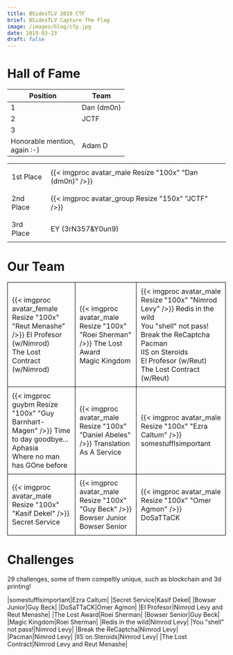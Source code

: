 ```yaml
---
title: BSidesTLV 2019 CTF
brief: BSidesTLV Capture The Flag
image: /images/blog/cfp.jpg
date: 2019-03-23
draft: false
---
```


# Hall of Fame

|Position|Team|
|---|---|
|1|Dan (dm0n)|
|2|JCTF|
|3||
|Honorable mention,<br> again :-)|Adam D|

<table>
    <tr>
        <td style="border:0px solid black; padding:10px;">
            1st Place
        </td>
        <td style="border:0px solid black; padding:10px;">
        {{< imgproc avatar_male Resize "100x" "Dan (dm0n)" />}} 
        </td>
    </tr>
    <tr>
        <td style="border:0px solid black; padding:10px;">
            2nd Place
        </td>
        <td style="border:0px solid black; padding:10px;">
        {{< imgproc avatar_group Resize "150x" "JCTF" />}} 
        </td>
    </tr>
        <tr>
        <td style="border:0px solid black; padding:10px;">
            3rd Place
        </td>
        <td style="border:0px solid black; padding:10px;">
            EY (3rN357&Y0un9)
        </td>
    </tr>

</table>

# Our Team

<table>
    <tr>
        <td style="border:1px solid black; padding:10px;">
        {{< imgproc avatar_female Resize "100x" "Reut Menashe" />}} 
        El Profesor (w/Nimrod)<br>
        The Lost Contract (w/Nimrod)
        </td>
        <td style="border:1px solid black; padding:10px;">
        {{< imgproc avatar_male Resize "100x" "Roei Sherman" />}} 
        The Lost Award<br>
        Magic Kingdom
        </td>
        <td style="border:1px solid black; padding:10px;">
        {{< imgproc avatar_male Resize "100x" "Nimrod Levy" />}} 
        Redis in the wild<br>
        You "shell" not pass!<br>
        Break the ReCaptcha<br>
        Pacman<br>
        IIS on Steroids<br>
        El Profesor (w/Reut)<br>
        The Lost Contract (w/Reut)
    </tr>
    <tr>
        <td style="border:1px solid black; padding:10px;">
        {{< imgproc guybm Resize "100x" "Guy Barnhart-Magen" />}} 
        Time to day goodbye...<br>
        Aphasia<br>
        Where no man has GOne before
        </td>
        <td style="border:1px solid black; padding:10px;">
        {{< imgproc avatar_male Resize "100x" "Daniel Abeles" />}} 
        Translation As A Service
        </td>
        <td style="border:1px solid black; padding:10px;">
        {{< imgproc avatar_male Resize "100x" "Ezra Caltum" />}} 
        somestufflsimportant
        </td>
    </tr>
    <tr>
    <td style="border:1px solid black; padding:10px;">
        {{< imgproc avatar_male Resize "100x" "Kasif Dekel" />}} 
        Secret Service
        </td>
        <td style="border:1px solid black; padding:10px;">
        {{< imgproc avatar_male Resize "100x" "Guy Beck" />}} 
        Bowser Junior<br>
        Bowser Senior
        </td>
        <td style="border:1px solid black; padding:10px;">
        {{< imgproc avatar_male Resize "100x" "Omer Agmon" />}} 
        DoSaTTaCK
        </td>
    </tr>
    
</table>


<!-- {{< imgproc avatar_male Resize "100x"  />}}
{{< imgproc avatar_female Resize "100x"  />}} -->

# Challenges

29 challenges, some of them compeltly unique, such as blockchain and 3d printing!

|somestufflsimportant|Ezra Caltum|
|Secret Service|Kasif Dekel|
|Bowser Junior|Guy Beck|
|DoSaTTaCK|Omer Agmon|
|El Profesor|Nimrod Levy and Reut Menashe|
|The Lost Award|Roei Sherman|
|Bowser Senior|Guy Beck|
|Magic Kingdom|Roei Sherman|
|Redis in the wild|Nimrod Levy|
|You "shell" not pass!|Nimrod Levy|
|Break the ReCaptcha|Nimrod Levy|
|Pacman|Nimrod Levy|
|IIS on Steroids|Nimrod Levy|
|The Lost Contract|Nimrod Levy and Reut Menashe|

 
















